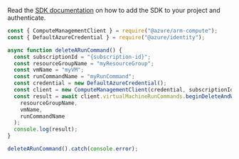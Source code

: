 Read the [SDK documentation](https://github.com/Azure/azure-sdk-for-js/blob/%40azure%2Farm-compute_17.3.1/sdk/compute/arm-compute/README.md) on how to add the SDK to your project and authenticate.

```javascript
const { ComputeManagementClient } = require("@azure/arm-compute");
const { DefaultAzureCredential } = require("@azure/identity");

async function deleteARunCommand() {
  const subscriptionId = "{subscription-id}";
  const resourceGroupName = "myResourceGroup";
  const vmName = "myVM";
  const runCommandName = "myRunCommand";
  const credential = new DefaultAzureCredential();
  const client = new ComputeManagementClient(credential, subscriptionId);
  const result = await client.virtualMachineRunCommands.beginDeleteAndWait(
    resourceGroupName,
    vmName,
    runCommandName
  );
  console.log(result);
}

deleteARunCommand().catch(console.error);
```
